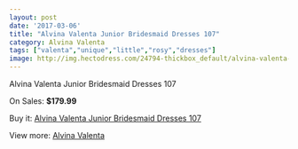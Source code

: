 ```yaml
---
layout: post
date: '2017-03-06'
title: "Alvina Valenta Junior Bridesmaid Dresses 107"
category: Alvina Valenta
tags: ["valenta","unique","little","rosy","dresses"]
image: http://img.hectodress.com/24794-thickbox_default/alvina-valenta-junior-bridesmaid-dresses-107.jpg
---
```

Alvina Valenta Junior Bridesmaid Dresses 107

On Sales: **$179.99**
<a href="https://www.hectodress.com/alvina-valenta/11370-alvina-valenta-junior-bridesmaid-dresses-107.html"><amp-img layout="responsive" width="600" height="600" src="//img.hectodress.com/24794-thickbox_default/alvina-valenta-junior-bridesmaid-dresses-107.jpg" alt="Alvina Valenta Junior Bridesmaid Dresses 107 0" /></a>

Buy it: [Alvina Valenta Junior Bridesmaid Dresses 107](https://www.hectodress.com/alvina-valenta/11370-alvina-valenta-junior-bridesmaid-dresses-107.html "Alvina Valenta Junior Bridesmaid Dresses 107")

View more: [Alvina Valenta](https://www.hectodress.com/180-alvina-valenta "Alvina Valenta")